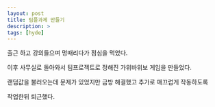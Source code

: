 ```yaml
---
layout: post
title: 팀플과제 만들기
description: >
tags: [hyde]
---
```

출근 하고 강의들으며 멍때리다가 점심을 먹었다.

이후 사무실로 돌아와서 팀프로젝트로 정해진 가위바위보 게임을 만들었다.

랜덤값을 불러오는데 문제가 있었지만 금방 해결했고 추가로 매끄럽게 작동하도록

작업한뒤 퇴근했다.
